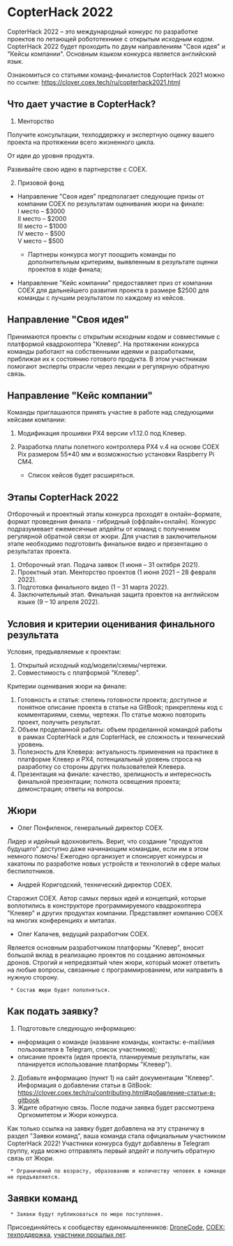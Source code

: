 # CopterHack 2022

CopterHack 2022 – это международный конкурс по разработке проектов по летающей робототехнике с открытым исходным кодом. CopterHack 2022 будет проходить по двум направлениям "Своя идея" и "Кейсы компании". Основным языком конкурса является английский язык.

Ознакомиться со статьями команд-финалистов CopterHack 2021 можно по ссылке: https://clover.coex.tech/ru/copterhack2021.html

## Что дает участие в CopterHack?

1. Менторство 

Получите консультации, техподдержку и экспертную оценку вашего проекта на протяжении всего жизненного цикла. 

От идеи до уровня продукта.

Развивайте свою идею в партнерстве с COEX.

2. Призовой фонд

  * Направление "Своя идея" предполагает следующие призы от компании COEX по результатам оценивания жюри на финале:  
  I место – $3000   
  II место – $2000   
  III место – $1000   
  IV место – $500   
  V место – $500 

     * Партнеры конкурса могут поощрить команды по дополнительным критериям, выявленным в результате оценки проектов в ходе финала;

  * Направление "Кейс компании" предоставляет приз от компании COEX для дальнейшего развития проекта в размере $2500 для команды с лучшим результатом по каждому из кейсов.

## Направление "Своя идея"

Принимаются  проекты с открытым исходным кодом и совместимые с платформой квадрокоптера "Клевер". На протяжении конкурса команды работают на собственными идеями и разработками, приближая их к состоянию готового продукта. В этом участникам помогают эксперты отрасли через лекции и регулярную обратную связь.

## Направление "Кейс компании"

Команды приглашаются принять участие в работе над следующими кейcами компании:

1. Модификация прошивки PX4 версии v1.12.0 под Клевер.
2. Разработка платы полетного контроллера PX4 v.4 на основе COEX Pix размером 55*40 мм и возможностью установки Raspberry Pi CM4.

     * Список кейсов будет расширяться.
 
## Этапы CopterHack 2022

Отборочный и проектный этапы конкурса проходят в онлайн-формате, формат проведения финала - гибридный (оффлайн+онлайн). Конкурс подразумевает ежемесячные апдейты от команд с получением регулярной обратной связи от жюри. Для участия в заключительном этапе необходимо подготовить финальное видео и презентацию о результатах проекта.

1. Отборочный этап. Подача заявок (1 июня – 31 октября 2021).
2. Проектный этап. Менторство проектов (1 июня 2021 – 28 февраля 2022).
3. Подготовка финального видео (1 – 31 марта 2022).
4. Заключительный этап. Финальная защита проектов на английском языке (9 – 10 апреля 2022).

## Условия и критерии оценивания финального результата

Условия, предъявляемые к проектам:
1. Открытый исходный код/модели/схемы/чертежи.
2. Совместимость с платформой "Клевер".

Критерии оценивания жюри на финале: 
1. Готовность и статья: степень готовности проекта; доступное и понятное описание проекта в статье на GitBook; прикреплены код с комментариями, схемы, чертежи. По статье можно повторить проект, получить результат.
2. Объем проделанной работы: объем проделанной командой работы в рамках CopterHack и для CopterHack, ее сложность и технический уровень.
3. Полезность для Клевера: актуальность применения на практике в платформе Клевер и PX4, потенциальный уровень спроса на разработку со стороны других пользователей Клевера.
4. Презентация на финале: качество, зрелищность и интересность финальной презентации; полнота освещения проекта; демонстрация; ответы на вопросы.

## Жюри

  * Олег Понфиленок, генеральный директор COEX.
  

Лидер и идейный вдохновитель. Верит, что создание "продуктов будущего" доступно даже начинающим командам, если им в этом немного помочь! Ежегодно организует и спонсирует конкурсы и хакатоны по разработке новых устройств и технологий в сфере малых беспилотников.
  * Андрей Коригодский, технический директор COEX.
  

Старожил COEX. Автор самых первых идей и концепций, которые воплотились в конструкторе программируемого квадрокоптера "Клевер" и других продуктах компании. Представляет компанию COEX на многих конференциях и митапах.
  * Олег Калачев, ведущий разработчик COEX.
  

Является основным разработчиком платформы "Клевер", вносит большой вклад в реализацию проектов по созданию автономных дронов. Строгий и непредвзятый член жюри, который может ответить на любые вопросы, связанные с программированием, или направить в нужную сторону. 

     * Состав жюри будет пополняться.

## Как подать заявку?

1. Подготовьте следующую информацию:
  * информация о команде (название команды, контакты: e-mail/имя пользователя в Telegram, список участников);
  * описание проекта (идея проекта, планируемые результаты, как планируется использование платформы "Клевер").
2. Добавьте информацию (пункт 1) на сайт документации "Клевер". Информация о добавлении статьи в GitBook: https://clover.coex.tech/ru/contributing.html#добавление-статьи-в-gitbook 
3. Ждите обратную связь. После подачи заявка будет рассмотрена Оргкомитетом и Жюри конкурса. 

Как только ссылка на заявку будет добавлена на эту страничку в раздел "Заявки команд", ваша команда стала официальным участником CopterHack 2022! Участники конкурса будут добавлены в Telegram группу, куда можно отправлять первый апдейт и получить обратную связь от Жюри.

     * Ограничений по возрасту, образованию и количеству человек в команде не предъявляется.

## Заявки команд

     * Заявки будут публиковаться по мере поступления.

Присоединяйтесь к сообществу единомышленников: [DroneCode](https://t.me/DroneCode), [COEX: техподдержка](https://t.me/COEXHelpdesk), [участники прошлых лет](https://t.me/CopterHack).


